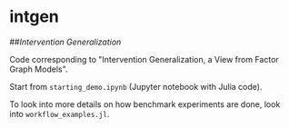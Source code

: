 # intgen
##*Intervention Generalization*

Code corresponding to "Intervention Generalization, a View from Factor Graph Models".

Start from `starting_demo.ipynb` (Jupyter notebook with Julia code).

To look into more details on how benchmark experiments are done, look into `workflow_examples.jl`.
